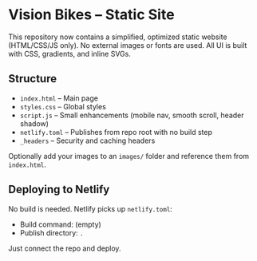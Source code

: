 # Vision Bikes – Static Site

This repository now contains a simplified, optimized static website (HTML/CSS/JS only). No external images or fonts are used. All UI is built with CSS, gradients, and inline SVGs.

## Structure

- `index.html` – Main page
- `styles.css` – Global styles
- `script.js` – Small enhancements (mobile nav, smooth scroll, header shadow)
- `netlify.toml` – Publishes from repo root with no build step
- `_headers` – Security and caching headers

Optionally add your images to an `images/` folder and reference them from `index.html`.

## Deploying to Netlify

No build is needed. Netlify picks up `netlify.toml`:

- Build command: (empty)
- Publish directory: `.`

Just connect the repo and deploy.